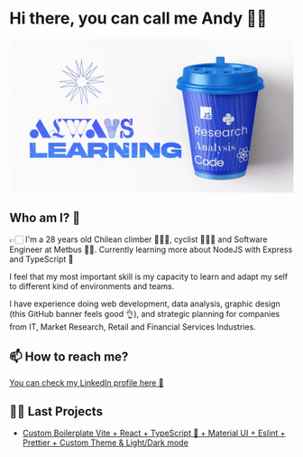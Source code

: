 # Hi there, you can call me Andy 👋😄

![Banner_GitHub](https://github.com/andres-espinoza/andres-espinoza/blob/main/Banner_GitHub.webp)

## Who am I? 🤔

👉🏻 I'm a 28 years old Chilean climber 🧗🏻‍♂️, cyclist 🚴🏻‍♂️ and Software Engineer at Metbus 🐱‍💻.
Currently learning more about NodeJS with Express and TypeScript 💙
   
I feel that my most important skill is my capacity to learn and adapt my self to different kind of environments and teams.    
     
I have experience doing web development, data analysis, graphic design (this GitHub banner feels good 👌), and strategic planning for companies from IT, Market Research, Retail and Financial Services Industries.       

## 📫 How to reach me?

[You can check my LinkedIn profile here 🦄](https://www.linkedin.com/in/andres-espinoza-delgado-research-data-analysis-code/)

## 👩‍💻 Last Projects

- [Custom Boilerplate Vite + React + TypeScript 💙 + Material UI + Eslint + Prettier + Custom Theme & Light/Dark mode](https://github.com/andres-espinoza/template-vite-react-typescript-mui-eslint-prettier-custom-theme)
